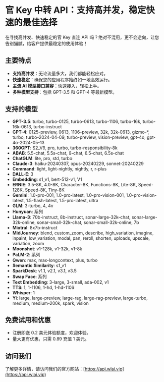 # 官 Key 中转 API：支持高并发，稳定快速的最佳选择

在寻找高并发、快速稳定的官 Key 直连 API 吗？绝对不混用，更不会逆向，让您告别猫腻，给客户提供最稳定的使用体验！

## 主要特点

- **支持高并发**：无论流量多大，我们都能轻松应对。
- **快速稳定**：确保您的应用程序始终如一地高效运行。
- **主流 AI 模型接口兼容**：快速接入，轻松上手。
- **多种模型支持**：包括 GPT-3.5 和 GPT-4 等最新模型。

## 支持的模型

- **GPT-3.5**: turbo, turbo-0125, turbo-0613, turbo-1106, turbo-16k, turbo-16k-0613, turbo-instruct
- **GPT-4**: 0125-preview, 0613, 1106-preview, 32k, 32k-0613, gizmo-*, turbo, turbo-2024-04-09, turbo-preview, vision-preview, gpt-4o, gpt-4o-2024-05-13
- **360GPT**: S2_V9, pro, turbo, turbo-responsibility-8k
- **ABAB**: 5.5-chat, 5.5s-chat, 6-chat, 6.5-chat, 6.5s-chat
- **ChatGLM**: lite, pro, std, turbo
- **Claude-3**: haiku-20240307, opus-20240229, sonnet-20240229
- **Command**: light, light-nightly, nightly, r, r-plus
- **DALL-E**: 3
- **Embedding**: s1_v1, bert-512-v1, V1
- **ERNIE**: 3.5-8K, 4.0-8K, Character-8K, Functions-8K, Lite-8K, Speed-128K, Speed-8K, Tiny-8K
- **Gemini**: 1.0-pro-001, 1.0-pro-latest, 1.0-pro-vision-001, 1.0-pro-vision-latest, 1.5-flash-latest, 1.5-pro-latest, ultra
- **GLM**: 3-turbo, 4, 4v
- **Hunyuan**: 系列
- **Llama-3**: 70b-instruct, 8b-instruct, sonar-large-32k-chat, sonar-large-32k-online, sonar-small-32k-chat, sonar-small-32k-online, 7b
- **Mixtral**: 8x7b-instruct
- **MidJourney**: blend, custom_zoom, describe, high_variation, imagine, inpaint, low_variation, modal, pan, reroll, shorten, uploads, upscale, variation, zoom
- **Moonshot**: v1-128k, v1-32k, v1-8k
- **PaLM-2**: 系列
- **Qwen**: max, max-longcontext, plus, turbo
- **Semantic Similarity**: s1_v1
- **SparkDesk**: v1.1, v2.1, v3.1, v3.5
- **Swap Face**: 系列
- **Text Embedding**: 3-large, 3-small, ada-002, v1
- **TTS**: 1, 1-1106, 1-hd, 1-hd-1106
- **Whisper**: 1
- **Yi**: large, large-preview, large-rag, large-rag-preview, large-turbo, medium, medium-200k, spark, vision

## 免费试用和优惠

- 注册即送 0.2 美元体验额度，欢迎体验。
- 量大更有优惠，只需 0.89 充值 1 美元。

## 访问我们

了解更多详情，请访问我们的官方网站：[https://api.wlai.vip](https://api.wlai.vip)
